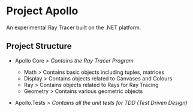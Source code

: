 # Project Apollo

An experimental Ray Tracer built on the .NET platform.

## Project Structure

- Apollo Core > _Contains the Ray Tracer Program_
  - Math > Contains basic objects including tuples, matrices
  - Display > Contains objects related to Canvases and Colours
  - Ray > Contains objects related to Rays for Ray Tracing
  - Geometry > Contains various geometric objects



- Apollo.Tests > _Contains all the unit tests for TDD (Test Driven Design)_